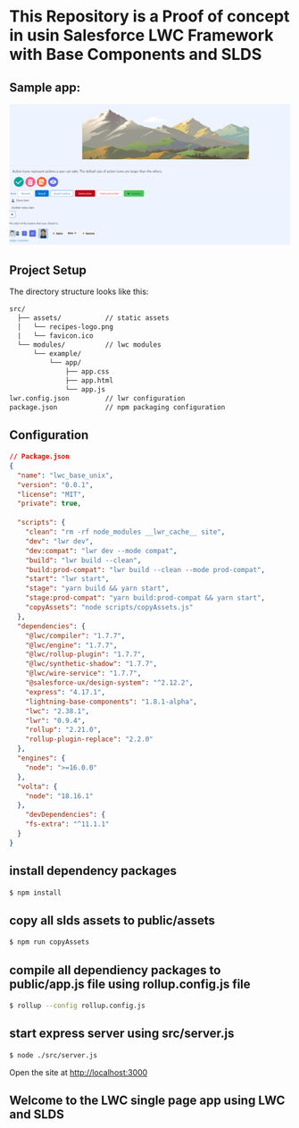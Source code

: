 # This Repository is a Proof of concept in usin Salesforce LWC Framework with Base Components and SLDS

## Sample app:
![Sample app](./image.png)

## Project Setup

The directory structure looks like this:

```
src/
  ├── assets/           // static assets
  │   └── recipes-logo.png
  |   └── favicon.ico
  └── modules/          // lwc modules
      └── example/
          └── app/
              ├── app.css
              ├── app.html
              └── app.js
lwr.config.json         // lwr configuration
package.json            // npm packaging configuration
```

## Configuration


```json
// Package.json
{
  "name": "lwc_base_unix",
  "version": "0.0.1",
  "license": "MIT",
  "private": true,
  
  "scripts": {
    "clean": "rm -rf node_modules __lwr_cache__ site",
    "dev": "lwr dev",
    "dev:compat": "lwr dev --mode compat",
    "build": "lwr build --clean",
    "build:prod-compat": "lwr build --clean --mode prod-compat",
    "start": "lwr start",
    "stage": "yarn build && yarn start",
    "stage:prod-compat": "yarn build:prod-compat && yarn start",
    "copyAssets": "node scripts/copyAssets.js"
  },
  "dependencies": {
    "@lwc/compiler": "1.7.7",
    "@lwc/engine": "1.7.7",
    "@lwc/rollup-plugin": "1.7.7",
    "@lwc/synthetic-shadow": "1.7.7",
    "@lwc/wire-service": "1.7.7",
    "@salesforce-ux/design-system": "^2.12.2",
    "express": "4.17.1",
    "lightning-base-components": "1.8.1-alpha",
    "lwc": "2.38.1",
    "lwr": "0.9.4",
    "rollup": "2.21.0",
    "rollup-plugin-replace": "2.2.0"
  },
  "engines": {
    "node": ">=16.0.0"
  },
  "volta": {
    "node": "18.16.1"
  },
    "devDependencies": {
    "fs-extra": "^11.1.1"
  }
}
```

## install dependency packages

```bash
$ npm install
```
## copy all slds assets to public/assets

```bash
$ npm run copyAssets
```
## compile all dependiency packages to public/app.js file using rollup.config.js file

```bash
$ rollup --config rollup.config.js
```

## start express server using src/server.js


```bash
$ node ./src/server.js
```

Open the site at [http://localhost:3000](http://localhost:3000)

## Welcome to the LWC single page app using LWC and SLDS


